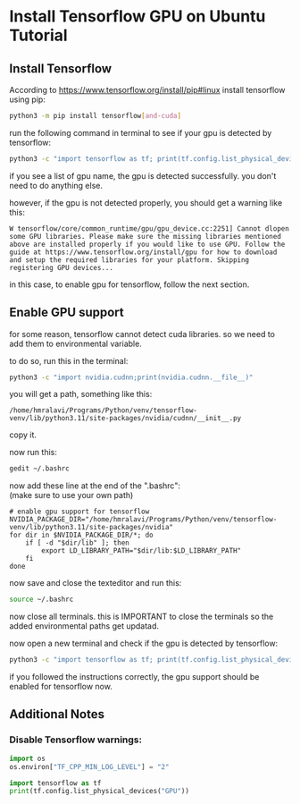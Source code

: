 # Install Tensorflow GPU on Ubuntu Tutorial

## Install Tensorflow

According to https://www.tensorflow.org/install/pip#linux install tensorflow using pip:

```bash
python3 -m pip install tensorflow[and-cuda]
```

run the following command in terminal to see if your gpu is detected by tensorflow:

```bash
python3 -c "import tensorflow as tf; print(tf.config.list_physical_devices('GPU'))"
```

if you see a list of gpu name, the gpu is detected successfully. you don't need to do anything else.

however, if the gpu is not detected properly, you should get a warning like this:

`W tensorflow/core/common_runtime/gpu/gpu_device.cc:2251] Cannot dlopen some GPU libraries. Please make sure the missing libraries mentioned above are installed properly if you would like to use GPU. Follow the guide at https://www.tensorflow.org/install/gpu for how to download and setup the required libraries for your platform.
Skipping registering GPU devices...`

in this case, to enable gpu for tensorflow, follow the next section.

## Enable GPU support

for some reason, tensorflow cannot detect cuda libraries. so we need to add them to environmental variable.

to do so, run this in the terminal:

```bash
python3 -c "import nvidia.cudnn;print(nvidia.cudnn.__file__)"
```

you will get a path, something like this:

`/home/hmralavi/Programs/Python/venv/tensorflow-venv/lib/python3.11/site-packages/nvidia/cudnn/__init__.py`

copy it.

now run this:

```bash
gedit ~/.bashrc
```

now add these line at the end of the ".bashrc":\
(make sure to use your own path)

```
# enable gpu support for tensorflow
NVIDIA_PACKAGE_DIR="/home/hmralavi/Programs/Python/venv/tensorflow-venv/lib/python3.11/site-packages/nvidia"
for dir in $NVIDIA_PACKAGE_DIR/*; do
    if [ -d "$dir/lib" ]; then
        export LD_LIBRARY_PATH="$dir/lib:$LD_LIBRARY_PATH"
    fi
done
```

now save and close the texteditor and run this:

```bash
source ~/.bashrc
```

now close all terminals. this is IMPORTANT to close the terminals so the added environmental paths get updatad.

now open a new terminal and check if the gpu is detected by tensorflow:

```bash
python3 -c "import tensorflow as tf; print(tf.config.list_physical_devices('GPU'))"
```

if you followed the instructions correctly, the gpu support should be enabled for tensorflow now.

## Additional Notes

### Disable Tensorflow warnings:
```python
import os
os.environ["TF_CPP_MIN_LOG_LEVEL"] = "2"

import tensorflow as tf
print(tf.config.list_physical_devices("GPU"))
```
